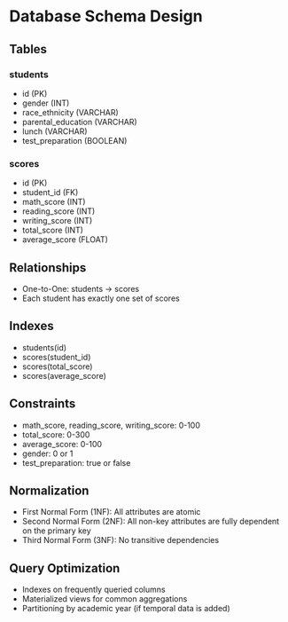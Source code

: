 # Database Schema Design

## Tables

### students
- id (PK)
- gender (INT)
- race_ethnicity (VARCHAR)
- parental_education (VARCHAR)
- lunch (VARCHAR)
- test_preparation (BOOLEAN)

### scores
- id (PK)
- student_id (FK)
- math_score (INT)
- reading_score (INT)
- writing_score (INT)
- total_score (INT)
- average_score (FLOAT)

## Relationships
- One-to-One: students -> scores
- Each student has exactly one set of scores

## Indexes
- students(id)
- scores(student_id)
- scores(total_score)
- scores(average_score)

## Constraints
- math_score, reading_score, writing_score: 0-100
- total_score: 0-300
- average_score: 0-100
- gender: 0 or 1
- test_preparation: true or false

## Normalization
- First Normal Form (1NF): All attributes are atomic
- Second Normal Form (2NF): All non-key attributes are fully dependent on the primary key
- Third Normal Form (3NF): No transitive dependencies

## Query Optimization
- Indexes on frequently queried columns
- Materialized views for common aggregations
- Partitioning by academic year (if temporal data is added) 